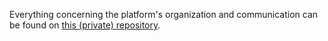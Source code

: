 Everything concerning the platform's organization and communication can be found on
[this (private) repository](https://github.com/ige-calcul/private-docs).
